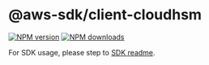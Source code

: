 # @aws-sdk/client-cloudhsm

[![NPM version](https://img.shields.io/npm/v/@aws-sdk/client-cloudhsm/latest.svg)](https://www.npmjs.com/package/@aws-sdk/client-cloudhsm)
[![NPM downloads](https://img.shields.io/npm/dm/@aws-sdk/client-cloudhsm.svg)](https://www.npmjs.com/package/@aws-sdk/client-cloudhsm)

For SDK usage, please step to [SDK readme](https://github.com/aws/aws-sdk-js-v3).
